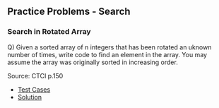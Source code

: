 ## Practice Problems - Search

### Search in Rotated Array
Q) Given a sorted array of n integers that has been rotated an uknown number of times, write code to find an element in the array. You may assume the array was originally sorted in increasing order.

Source: CTCI p.150
- [Test Cases](./rotated_array_test.py)
- [Solution](./rotated_array.py)
